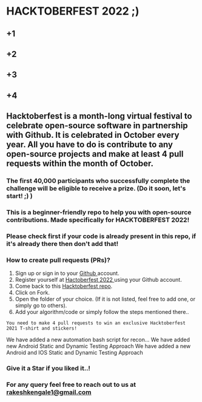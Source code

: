 # HACKTOBERFEST 2022 ;)
## +1
## +2
## +3
## +4
## Hacktoberfest is a month-long virtual festival to celebrate open-source software in partnership with Github. It is celebrated in October every year. All you have to do is contribute to any open-source projects and make at least 4 pull requests within the month of October.

### The first 40,000 participants who successfully complete the challenge will be eligible to receive a prize. (Do it soon, let's start! ;) )

### This is a beginner-friendly repo to help you with open-source contributions. Made specifically for HACKTOBERFEST 2022!

### Please check first if your code is already present in this repo, if it's already there then don't add that!

### How to create pull requests (PRs)?
  1. Sign up or sign in to your <a href="https://github.com/"> Github </a> account.
  2. Register yourself at <a href="https://hacktoberfest.digitalocean.com/"> Hactoberfest 2022 </a> using your Github account.
  3. Come back to this <a href="https://github.com/RakeshKengale/RaKKeN"> Hacktoberfest repo</a>.
  4. Click on Fork.
  4. Open the folder of your choice. (If it is not listed, feel free to add one, or simply go to others).
  5. Add your algorithm/code or simply follow the steps mentioned there..
   

` You need to make 4 pull requests to win an exclusive Hacktoberfest 2021 T-shirt and stickers! `


We have added a new automation bash script for recon...
We have added new Android Static and Dynamic Testing Approach
We have added a new Android and IOS Static and Dynamic Testing Approach
### Give it a Star if you liked it..! 

### For any query feel free to reach out to us at rakeshkengale1@gmail.com
